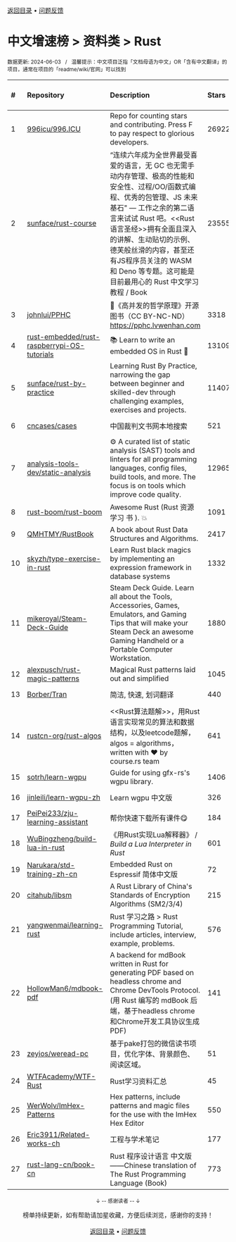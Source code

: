 <a href="https://gitee.com/GrowingGit/GitHub-Chinese-Top-Charts#github中文排行榜">返回目录</a> • <a href="/content/docs/feedback.md">问题反馈</a>

# 中文增速榜 > 资料类 > Rust
<sub>数据更新: 2024-06-03&nbsp;&nbsp;&nbsp;/&nbsp;&nbsp;&nbsp;温馨提示：中文项目泛指「文档母语为中文」OR「含有中文翻译」的项目，通常在项目的「readme/wiki/官网」可以找到</sub>

|#|Repository|Description|Stars|Average daily growth|Updated|
|:-|:-|:-|:-|:-|:-|
|1|[996icu/996.ICU](https://github.com/996icu/996.ICU)|Repo for counting stars and contributing. Press F to pay respect to glorious developers.|269222|142|2024-05-12|
|2|[sunface/rust-course](https://github.com/sunface/rust-course)|“连续六年成为全世界最受喜爱的语言，无 GC 也无需手动内存管理、极高的性能和安全性、过程/OO/函数式编程、优秀的包管理、JS 未来基石" — 工作之余的第二语言来试试 Rust 吧。<<Rust语言圣经>>拥有全面且深入的讲解、生动贴切的示例、德芙般丝滑的内容，甚至还有JS程序员关注的 WASM 和 Deno 等专题。这可能是目前最用心的 Rust 中文学习教程 / Book |23555|11|2024-05-27|
|3|[johnlui/PPHC](https://github.com/johnlui/PPHC)|📙《高并发的哲学原理》开源图书（CC BY-NC-ND）https://pphc.lvwenhan.com|3318|7|2024-04-25|
|4|[rust-embedded/rust-raspberrypi-OS-tutorials](https://github.com/rust-embedded/rust-raspberrypi-OS-tutorials)|:books: Learn to write an embedded OS in Rust :crab:|13109|6|2024-02-10|
|5|[sunface/rust-by-practice](https://github.com/sunface/rust-by-practice)|Learning Rust By Practice,  narrowing the gap between beginner and skilled-dev through challenging examples, exercises and projects.|11407|5|2024-05-27|
|6|[cncases/cases](https://github.com/cncases/cases)|中国裁判文书网本地搜索|521|4|2024-05-27|
|7|[analysis-tools-dev/static-analysis](https://github.com/analysis-tools-dev/static-analysis)|⚙️ A curated list of static analysis (SAST) tools and linters for all programming languages, config files, build tools, and more. The focus is on tools which improve code quality.|12965|4|2024-05-31|
|8|[rust-boom/rust-boom](https://github.com/rust-boom/rust-boom)|Awesome Rust (Rust 资源   学习   书 ). 💥|1091|2|2024-03-19|
|9|[QMHTMY/RustBook](https://github.com/QMHTMY/RustBook)|A book about Rust Data Structures and Algorithms.|2417|2|2024-04-16|
|10|[skyzh/type-exercise-in-rust](https://github.com/skyzh/type-exercise-in-rust)|Learn Rust black magics by implementing an expression framework in database systems|1332|2|2024-01-18|
|11|[mikeroyal/Steam-Deck-Guide](https://github.com/mikeroyal/Steam-Deck-Guide)|Steam Deck Guide. Learn all about the Tools, Accessories, Games, Emulators, and Gaming Tips that will make your Steam Deck an awesome Gaming Handheld or a Portable Computer Workstation. |1880|2|2024-01-04|
|12|[alexpusch/rust-magic-patterns](https://github.com/alexpusch/rust-magic-patterns)|Magical Rust patterns laid out and simplified|1045|2|2024-05-11|
|13|[Borber/Tran](https://github.com/Borber/Tran)|简洁, 快速, 划词翻译|440|2|2024-05-31|
|14|[rustcn-org/rust-algos](https://github.com/rustcn-org/rust-algos)|<<Rust算法题解>>，用Rust语言实现常见的算法和数据结构，以及leetcode题解，algos = algorithms，written with ❤️ by course.rs team|641|1|2024-02-09|
|15|[sotrh/learn-wgpu](https://github.com/sotrh/learn-wgpu)|Guide for using gfx-rs's wgpu library.|1406|1|2024-05-30|
|16|[jinleili/learn-wgpu-zh](https://github.com/jinleili/learn-wgpu-zh)|Learn wgpu 中文版|326|1|2024-04-30|
|17|[PeiPei233/zju-learning-assistant](https://github.com/PeiPei233/zju-learning-assistant)|帮你快速下载所有课件😋|184|1|2024-05-28|
|18|[WuBingzheng/build-lua-in-rust](https://github.com/WuBingzheng/build-lua-in-rust)|《用Rust实现Lua解释器》 / _Build a Lua Interpreter in Rust_|601|1|2024-03-25|
|19|[Narukara/std-training-zh-cn](https://github.com/Narukara/std-training-zh-cn)|Embedded Rust on Espressif 简体中文版|72|0|2024-03-25|
|20|[citahub/libsm](https://github.com/citahub/libsm)|A Rust Library of China's Standards of Encryption Algorithms (SM2/3/4)|215|0|2023-12-26|
|21|[yangwenmai/learning-rust](https://github.com/yangwenmai/learning-rust)|Rust 学习之路 > Rust Programming Tutorial, include articles, interview, example, problems.|576|0|2024-04-11|
|22|[HollowMan6/mdbook-pdf](https://github.com/HollowMan6/mdbook-pdf)|A backend for mdBook written in Rust for generating PDF based on headless chrome and Chrome DevTools Protocol. (用 Rust 编写的 mdBook 后端，基于headless chrome和Chrome开发工具协议生成PDF)|141|0|2024-04-27|
|23|[zeyios/weread-pc](https://github.com/zeyios/weread-pc)|基于pake打包的微信读书项目，优化字体、背景颜色、阅读区域。|51|0|2024-02-16|
|24|[WTFAcademy/WTF-Rust](https://github.com/WTFAcademy/WTF-Rust)|Rust学习资料汇总|45|0|2024-05-23|
|25|[WerWolv/ImHex-Patterns](https://github.com/WerWolv/ImHex-Patterns)|Hex patterns, include patterns and magic files for the use with the ImHex Hex Editor|550|0|2024-05-26|
|26|[Eric3911/Related-works-ch](https://github.com/Eric3911/Related-works-ch)|工程与学术笔记|177|0|2024-04-09|
|27|[rust-lang-cn/book-cn](https://github.com/rust-lang-cn/book-cn)|Rust  程序设计语言 中文版——Chinese translation of The Rust Programming Language (Book)|773|0|2024-05-12|

<div align="center">
    <p><sub>↓ -- 感谢读者 -- ↓</sub></p>
    榜单持续更新，如有帮助请加星收藏，方便后续浏览，感谢你的支持！
</div>

<br/>

<div align="center"><a href="https://gitee.com/GrowingGit/GitHub-Chinese-Top-Charts#github中文排行榜">返回目录</a> • <a href="/content/docs/feedback.md">问题反馈</a></div>
